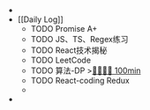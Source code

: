 -
- [[Daily Log]]
	- TODO Promise A+
	- TODO JS、TS、Regex练习
	- TODO React技术揭秘
	- TODO LeetCode
	- TODO 算法-DP >[🍅🍅🍅🍅 100min](#agenda-pomo://?t=f-1689654652868-1500%2Cf-1689656512547-1500%2Cf-1689660603526-1500%2Cf-1689663978991-1500)
	- TODO React-coding Redux
	-
-